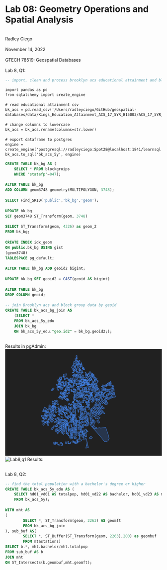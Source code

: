 # Lab 08: Geometry Operations and Spatial Analysis
<br> Radley Ciego </br>
<br> November 14, 2022 </br>
<br> GTECH 78519: Geospatial Databases </br>
<br> Lab 8, Q1: </br>

```sql
-- import, clean and process brooklyn acs educational attainment and block group data
```

```
import pandas as pd
from sqlalchemy import create_engine

# read educational attainment csv
bk_acs = pd.read_csv('/Users/radleyciego/GitHub/geospatial-databases/data/Kings_Education_Attainment_ACS_17_5YR_B15003/ACS_17_5YR_B15003.csv')

# change columns to lowercase
bk_acs = bk_acs.rename(columns=str.lower)

# export dataframe to postgres
engine = create_engine('postgresql://radleyciego:Spot28@localhost:1841/learnsql')
bk_acs.to_sql('bk_acs_5y', engine)
```

```sql
CREATE TABLE bk_bg AS (
	SELECT * FROM blockgroips
	WHERE "statefp"=047);

ALTER TABLE bk_bg
ADD COLUMN geom3748 geometry(MULTIPOLYGON, 3748);

SELECT Find_SRID('public','bk_bg','geom');

UPDATE bk_bg
SET geom3748 ST_Transform(geom, 3748)

SELECT ST_Transform(geom, 4326) as geom_2
FROM bk_bg;

CREATE INDEX idx_geom
ON public.bk_bg USING gist
(geom3748)
TABLESPACE pg_default;

ALTER TABLE bk_bg ADD geoid2 bigint;

UPDATE bk_bg SET geoid2 = CAST(geoid AS bigint)

ALTER TABLE bk_bg
DROP COLUMN geoid;

-- join Brooklyn acs and block group data by geoid
CREATE TABLE bk_acs_bg_join AS 
	(SELECT *
	FROM bk_acs_5y_edu 
	JOIN bk_bg
	ON bk_acs_5y_edu."geo.id2" = bk_bg.geoid2;);
```

<br> Results in pgAdmin: </br>
![Lab8,q1 Results:](/img/l8q1.png)
![Lab8,q1 Results:](/img/l8q1.1.png)

<br> Lab 8, Q2: </br>

```sql
-- find the total population with a bachelor's degree or higher
CREATE TABLE bk_acs_5y_edu AS (
	SELECT hd01_vd01 AS totalpop, hd01_vd22 AS bachelor, hd01_vd23 AS masters, hd01_vd24 AS professional, hd01_vd25 AS doctorate
	FROM bk_acs_5y);

WITH mht AS
(
		SELECT *, ST_Transform(geom, 2263) AS geomft
		FROM bk_acs_bg_join
), sub_buf AS(
		SELECT *, ST_Buffer(ST_Transform(geom, 2263),200) as geombuf
		FROM mtastations)
SELECT b.*, mht.bachelor/mht.totalpop
FROM sub_buf AS b
JOIN mht
ON ST_Intersects(b.geombuf,mht.geomft);
```